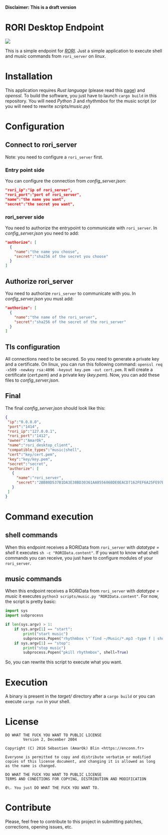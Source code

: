 **Disclaimer: This is a draft version**

# RORI Desktop Endpoint

![](https://travis-ci.org/AmarOk1412/rori_desktop_endpoint.svg?branch=master)

This is a simple endpoint for _[RORI](https://github.com/AmarOk1412/rori/)_. Just a simple application to execute shell and music commands from `rori_server` on _linux_.

# Installation

This application requires _Rust language_ (please read this [page](https://www.rust-lang.org/en-US/install.html)) and _openssl_. To build the software, you just have to launch `cargo build` in this repository. You will need _Python 3_ and _rhythmbox_ for the music script (or you will need to rewrite _scripts/music.py_)

# Configuration

## Connect to rori_server

Note: you need to configure a `rori_server` first.

### Entry point side

You can configure the connection from _config_server.json_:

```json
"rori_ip":"ip of rori_server",
"rori_port":"port of rori_server",
"name":"the name you want",
"secret":"the secret you want",
```

### rori_server side

You need to authorize the entrypoint to communicate with `rori_server`. In _config_server.json_ you need to add:

```json
"authorize": [
  {
    "name":"the name you choose",
    "secret":"sha256 of the secret you choose"
  }
]
```

## Authorize rori_server

You need to authorize `rori_server` to communicate with you. In _config_server.json_ you must add:

```json
"authorize": [
  {
    "name":"the name of the rori_server",
    "secret":"sha256 of the secret of the rori_server"
  }
]
```

## Tls configuration

All connections need to be secured. So you need to generate a private key and a certificate. On linux, you can run this following command: `openssl req -x509 -newkey rsa:4096 -keyout key.pem -out cert.pem`. It will create a certificate (_cert.pem_) and a private key (_key.pem_). Now, you can add these files to _config_server.json_.

## Final

The final _config_server.json_ should look like this:

```json
{
 "ip":"0.0.0.0",
 "port":"1414",
 "rori_ip":"127.0.0.1",
 "rori_port":"1412",
 "owner":"AmarOk",
 "name":"rori_desktop_client",
 "compatible_types":"music|shell",
 "cert":"key/cert.pem",
 "key":"key/key.pem",
 "secret":"secret",
 "authorize": [
   {
     "name":"rori_server",
     "secret":"2BB80D537B1DA3E38BD30361AA855686BDE0EACD7162FEF6A25FE97BF527A25B"
   }
 ]
}
```

# Command execution

## shell commands

When this endpoint receives a RORIData from `rori_server` with _datatype = shell_ it executes `sh -c "RORIData.content"`. If you want to know what shell commands you can receive, you just have to configure modules of your `rori_server`.

## music commands

When this endpoint receives a RORIData from `rori_server` with _datatype = music_ it executes `python3 scripts/music.py "RORIData.content"`. For now, the script is pretty basic:

```python
import sys
import subprocess

if len(sys.argv) > 1:
    if sys.argv[1] == "start":
        print("start music")
        subprocess.Popen("rhythmbox \"`find ~/Music/*.mp3 -type f | shuf -n 1`\"&", shell=True)
    if sys.argv[1] == "stop":
        print("stop music")
        subprocess.Popen("pkill rhythmbox", shell=True)
```

So, you can rewrite this script to execute what you want.

# Execution

A binary is present in the _target/_ directory after a `cargo build` or you can execute `cargo run` in your shell.

# License

```
DO WHAT THE FUCK YOU WANT TO PUBLIC LICENSE
        Version 2, December 2004

Copyright (C) 2016 Sébastien (AmarOk) Blin <https://enconn.fr>

Everyone is permitted to copy and distribute verbatim or modified
copies of this license document, and changing it is allowed as long
as the name is changed.

DO WHAT THE FUCK YOU WANT TO PUBLIC LICENSE
TERMS AND CONDITIONS FOR COPYING, DISTRIBUTION AND MODIFICATION

0\. You just DO WHAT THE FUCK YOU WANT TO.
```

# Contribute

Please, feel free to contribute to this project in submitting patches, corrections, opening issues, etc.
